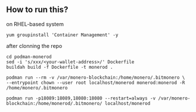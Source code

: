 ## How to run this?
on RHEL-based system
```
yum groupinstall 'Container Management' -y
```

after clonning the repo
```
cd podman-monerod
sed -i 's/xxx/<your-wallet-address>/' Dockerfile
buildah build -f Dockerfile -t monerod .
```

```
podman run --rm -v /var/monero-blockchain:/home/monero/.bitmonero \
--entrypoint chown --user root localhost/monerod monerod:monerod -R /home/monero/.bitmonero
```

```
podman run -p18089:18089,18080:18080 --restart=always -v /var/monero-blockchain:/home/monerod/.bitmonero/ localhost/monerod
```
